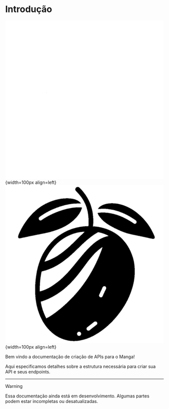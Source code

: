 # Introdução

![logo do aplicativo Manga](./assets/logo-dark.png#only-dark){width=100px align=left}
![logo do aplicativo Manga](./assets/logo-light.png#only-light){width=100px align=left}

Bem vindo a documentação de criação de APIs para o Manga!

Aqui especificamos detalhes sobre a estrutura necessária para criar sua API e seus endpoints.

---

> [!WARNING]
> Essa documentação ainda está em desenvolvimento. Algumas partes podem estar incompletas ou desatualizadas.
